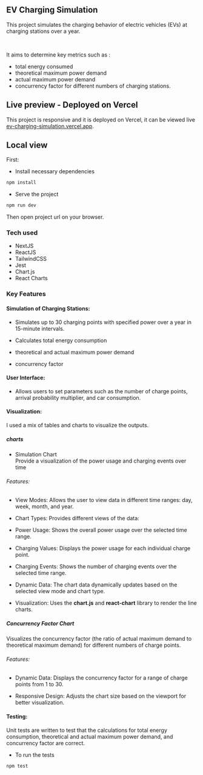 ## EV Charging Simulation

This project simulates the charging behavior of electric vehicles (EVs) at charging stations over a year.

<br/>

It aims to determine key metrics such as :
- total energy consumed
- theoretical maximum power demand
- actual maximum power demand
- concurrency factor for different numbers of charging stations.


## Live preview - Deployed on Vercel

This project is responsive and it is deployed on Vercel, it can be viewed live [ev-charging-simulation.vercel.app](https://ev-charging-simulation.vercel.app/).


## Local view 

First:
- Install necessary dependencies

```bash
npm install
```

- Serve the project

```bash
npm run dev
```
Then open project url on your browser.


### Tech used
- NextJS
- ReactJS
- TailwindCSS
- Jest
- Chart.js
- React Charts


### Key Features

 #### Simulation of Charging Stations:

- Simulates up to 30 charging points with specified power over a year in 15-minute intervals.

- Calculates total energy consumption
- theoretical and actual maximum power demand 
- concurrency factor


#### User Interface:

- Allows users to set parameters such as the number of charge points, arrival probability multiplier, and car consumption.

#### Visualization:
I used a mix of tables and charts to visualize the outputs.

##### charts

- Simulation Chart <br />
Provide a visualization of the power usage and charging events over time

###### Features:
- View Modes: Allows the user to view data in different time ranges: day, week, month, and year.

- Chart Types: Provides different views of the data:

- Power Usage: Shows the overall power usage over the selected time range.

- Charging Values: Displays the power usage for each individual charge point.

- Charging Events: Shows the number of charging events over the selected time range.

- Dynamic Data: The chart data dynamically updates based on the selected view mode and chart type.

- Visualization: Uses the  **chart.js**  and  **react-chart** library to render the line charts.



##### Concurrency Factor Chart

Visualizes the concurrency factor (the ratio of actual maximum demand to theoretical maximum demand) for different numbers of charge points.

###### Features:

- Dynamic Data: Displays the concurrency factor for a range of charge points from 1 to 30.

- Responsive Design: Adjusts the chart size based on the viewport for better visualization.


#### Testing:
Unit tests are written to test that the calculations for total energy consumption, theoretical and actual maximum power demand, and concurrency factor are correct.

- To run the tests

```bash
npm test
```

